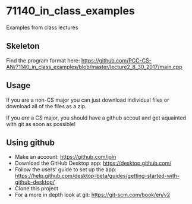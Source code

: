# 71140_in_class_examples
Examples from class lectures

## Skeleton
Find the program format here: https://github.com/PCC-CS-AN/71140_in_class_examples/blob/master/lecture2_8_30_2017/main.cpp

## Usage
If you are a non-CS major you can just download individual files or download all of the files as a zip.

If you *are* a CS major, you should have a github accout and get aquainted with git as soon as possible!

## Using github
* Make an account: https://github.com/join
* Download the GitHub Desktop app: https://desktop.github.com/
* Follow the users' guide to set up the app: https://help.github.com/desktop-beta/guides/getting-started-with-github-desktop/
* Clone this project
* For a more in depth look at git: https://git-scm.com/book/en/v2

